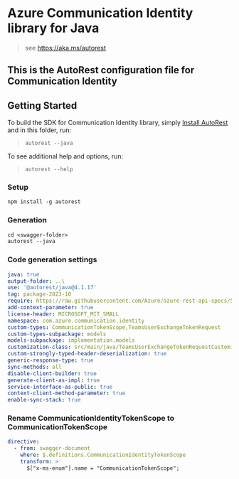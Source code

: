 # Azure Communication Identity library for Java

> see https://aka.ms/autorest

This is the AutoRest configuration file for Communication Identity
---
## Getting Started

To build the SDK for Communication Identity library, simply [Install AutoRest](https://aka.ms/autorest) and in this folder, run:
> `autorest --java`

To see additional help and options, run:
> `autorest --help`

### Setup
```ps
npm install -g autorest
```

### Generation
```ps
cd <swagger-folder>
autorest --java
```

### Code generation settings
``` yaml
java: true
output-folder: ..\
use: '@autorest/java@4.1.17'
tag: package-2023-10
require: https://raw.githubusercontent.com/Azure/azure-rest-api-specs/5797d78f04cd8ca773be82d2c99a3294009b3f0a/specification/communication/data-plane/Identity/readme.md
add-context-parameter: true
license-header: MICROSOFT_MIT_SMALL
namespace: com.azure.communication.identity
custom-types: CommunicationTokenScope,TeamsUserExchangeTokenRequest
custom-types-subpackage: models
models-subpackage: implementation.models
customization-class: src/main/java/TeamsUserExchangeTokenRequestCustomization.java
custom-strongly-typed-header-deserialization: true
generic-response-type: true
sync-methods: all
disable-client-builder: true
generate-client-as-impl: true
service-interface-as-public: true
context-client-method-parameter: true
enable-sync-stack: true
```

### Rename CommunicationIdentityTokenScope to CommunicationTokenScope
```yaml
directive:
  - from: swagger-document
    where: $.definitions.CommunicationIdentityTokenScope
    transform: >
      $["x-ms-enum"].name = "CommunicationTokenScope";
```
